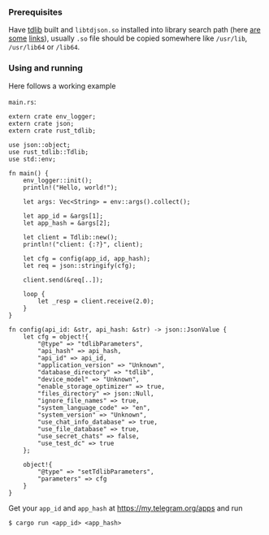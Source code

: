 ### Prerequisites

Have [tdlib](https://github.com/tdlib/td) built and `libtdjson.so` installed into library search path (here [are](https://unix.stackexchange.com/questions/22926/where-do-executables-look-for-shared-objects-at-runtime) [some](http://tldp.org/HOWTO/Program-Library-HOWTO/shared-libraries.html) [links](http://man7.org/linux/man-pages/man8/ld.so.8.html)), usually `.so` file should be copied somewhere like `/usr/lib`, `/usr/lib64` or `/lib64`.

### Using and running

Here follows a working example

`main.rs`:

    extern crate env_logger;
    extern crate json;
    extern crate rust_tdlib;

    use json::object;
    use rust_tdlib::Tdlib;
    use std::env;

    fn main() {
        env_logger::init();
        println!("Hello, world!");

        let args: Vec<String> = env::args().collect();

        let app_id = &args[1];
        let app_hash = &args[2];

        let client = Tdlib::new();
        println!("client: {:?}", client);

        let cfg = config(app_id, app_hash);
        let req = json::stringify(cfg);

        client.send(&req[..]);

        loop {
            let _resp = client.receive(2.0);
        }
    }

    fn config(api_id: &str, api_hash: &str) -> json::JsonValue {
        let cfg = object!{
            "@type" => "tdlibParameters",
            "api_hash" => api_hash,
            "api_id" => api_id,
            "application_version" => "Unknown",
            "database_directory" => "tdlib",
            "device_model" => "Unknown",
            "enable_storage_optimizer" => true,
            "files_directory" => json::Null,
            "ignore_file_names" => true,
            "system_language_code" => "en",
            "system_version" => "Unknown",
            "use_chat_info_database" => true,
            "use_file_database" => true,
            "use_secret_chats" => false,
            "use_test_dc" => true
        };

        object!{
            "@type" => "setTdlibParameters",
            "parameters" => cfg
        }
    }


Get your `app_id` and `app_hash` at https://my.telegram.org/apps and run

    $ cargo run <app_id> <app_hash>

